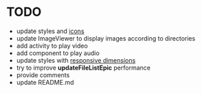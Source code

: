 # TODO

* update styles and [icons](https://github.com/oblador/react-native-vector-icons)
* update ImageViewer to display images according to directories
* add activity to play video
* add component to play audio
* update styles with [responsive dimensions](https://www.npmjs.com/package/react-native-responsive-dimensions)
* try to improve **updateFileListEpic** performance
* provide comments
* update README.md

